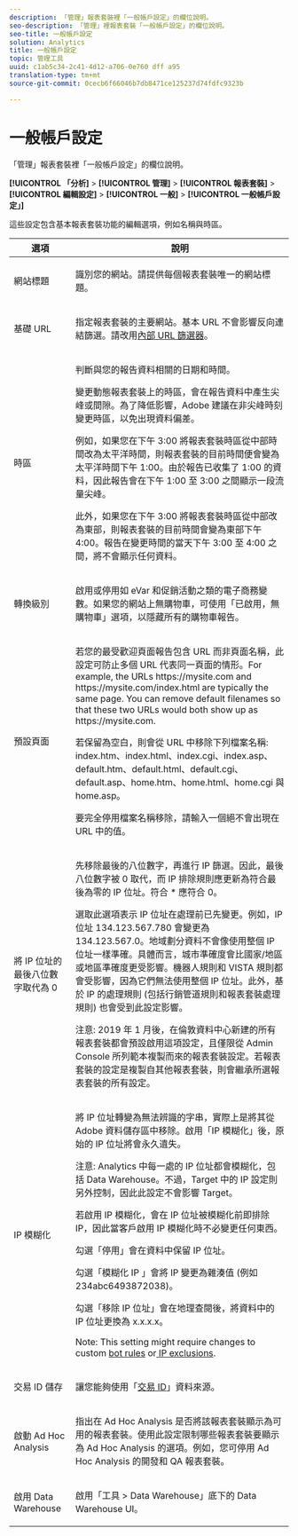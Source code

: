```yaml
---
description: 「管理」報表套裝裡「一般帳戶設定」的欄位說明。
seo-description: 「管理」裡報表套裝「一般帳戶設定」的欄位說明。
seo-title: 一般帳戶設定
solution: Analytics
title: 一般帳戶設定
topic: 管理工具
uuid: c1ab5c34-2c41-4d12-a706-0e760 dff a95
translation-type: tm+mt
source-git-commit: 0cecb6f66046b7db8471ce125237d74fdfc9323b

---
```



# 一般帳戶設定

「管理」報表套裝裡「一般帳戶設定」的欄位說明。

**[!UICONTROL 「分析]** &gt; **[!UICONTROL 管理]** &gt; **[!UICONTROL 報表套裝]** &gt; **[!UICONTROL 編輯設定]** &gt; **[!UICONTROL 一般]** &gt; **[!UICONTROL 一般帳戶設定」]**

這些設定包含基本報表套裝功能的編輯選項，例如名稱與時區。

<table id="table_5448A694DC0A48D2B20C7F1332509F6E"> 
 <thead> 
  <tr> 
   <th colname="col1" class="entry"> 選項 </th> 
   <th colname="col2" class="entry"> 說明 </th> 
  </tr> 
 </thead>
 <tbody> 
  <tr> 
   <td colname="col1"> <span class="wintitle"> 網站標題</span> </td> 
   <td colname="col2"> <p>識別您的網站。請提供每個報表套裝唯一的網站標題。 </p> </td> 
  </tr> 
  <tr> 
   <td colname="col1"> <span class="wintitle"> 基礎 URL</span> </td> 
   <td colname="col2"> <p>指定報表套裝的主要網站。基本 URL 不會影響反向連結篩選。請改用<a href="../../admin/admin/internal-url-filter-admin.md#concept_D6BB8358DB7643F0B13E5DC9B7607998" format="dita" scope="local">內部 URL 篩選器</a>。 </p> </td> 
  </tr> 
  <tr> 
   <td colname="col1"> <span class="wintitle"> 時區</span> </td> 
   <td colname="col2"> <p>判斷與您的報告資料相關的日期和時間。 </p> <p>變更動態報表套裝上的時區，會在報告資料中產生尖峰或間隙。為了降低影響，Adobe 建議在非尖峰時刻變更時區，以免出現資料偏差。 </p> <p>例如，如果您在下午 3:00 將報表套裝時區從中部時間改為太平洋時間，則報表套裝的目前時間便會變為太平洋時間下午 1:00。由於報告已收集了 1:00 的資料，因此報告會在下午 1:00 至 3:00 之間顯示一段流量尖峰。 </p> <p>此外，如果您在下午 3:00 將報表套裝時區從中部改為東部，則報表套裝的目前時間會變為東部下午 4:00。報告在變更時間的當天下午 3:00 至 4:00 之間，將不會顯示任何資料。 </p> </td> 
  </tr> 
  <tr> 
   <td colname="col1"> <span class="wintitle"> 轉換級別</span> </td> 
   <td colname="col2"> <p> 啟用或停用如 eVar 和促銷活動之類的電子商務變數。如果您的網站上無購物車，可使用<span class="uicontrol">「已啟用，無購物車」</span>選項，以隱藏所有的購物車報告。 </p> </td> 
  </tr> 
  <tr> 
   <td colname="col1"> <span class="wintitle"> 預設頁面</span> </td> 
   <td colname="col2"> <p> 若您的<span class="wintitle">最受歡迎頁面報告</span>包含 URL 而非頁面名稱，此設定可防止多個 URL 代表同一頁面的情形。For example, the URLs <span class="filepath"> https://mysite.com</span> and <span class="filepath"> https://mysite.com/index.html</span> are typically the same page. You can remove default filenames so that these two URLs would both show up as <span class="filepath"> https://mysite.com</span>. </p> <p>若保留為空白，則會從 URL 中移除下列檔案名稱: <span class="filepath">index.htm</span>、<span class="filepath">index.html</span>、<span class="filepath">index.cgi</span>、<span class="filepath">index.asp</span>、<span class="filepath">default.htm</span>、<span class="filepath">default.html</span>、<span class="filepath">default.cgi</span>、<span class="filepath">default.asp</span>、<span class="filepath">home.htm</span>、<span class="filepath">home.html</span>、<span class="filepath">home.cgi</span> 與 <span class="filepath">home.asp</span>。 </p> <p>要完全停用檔案名稱移除，請輸入一個絕不會出現在 URL 中的值。 </p> </td> 
  </tr> 
  <tr> 
   <td colname="col1"><span class="wintitle"> 將 IP 位址的最後八位數字取代為 0 </span> </td> 
   <td colname="col2"> <p>先移除最後的八位數字，再進行 IP 篩選。因此，最後八位數字被 0 取代，而 IP 排除規則應更新為符合最後為零的 IP 位址。符合 * 應符合 0。 </p> <p>選取此選項表示 IP 位址在處理前已先變更。例如，IP 位址 134.123.567.780 會變更為 134.123.567.0。地域劃分資料不會像使用整個 IP 位址一樣準確。具體而言，城市準確度會比國家/地區或地區準確度更受影響。機器人規則和 VISTA 規則都會受影響，因為它們無法使用整個 IP 位址。此外，基於 IP 的處理規則 (包括行銷管道規則和報表套裝處理規則) 也會受到此設定影響。 </p> <p>注意: 2019 年 1 月後，在倫敦資料中心新建的所有報表套裝都會預設啟用這項設定，且僅限從 Admin Console 所列範本複製而來的報表套裝設定。若報表套裝的設定是複製自其他報表套裝，則會繼承所選報表套裝的所有設定。 </p></td> 
  </tr> 
  <tr> 
   <td colname="col1"> <span class="wintitle"> IP 模糊化</span> </td> 
   <td colname="col2"> <p>將 IP 位址轉變為無法辨識的字串，實際上是將其從 Adobe 資料儲存區中移除。啟用「IP 模糊化」後，原始的 IP 位址將會永久遺失。 </p> <p>注意: Analytics 中每一處的 IP 位址都會模糊化，包括 Data Warehouse。不過，Target 中的 IP 設定則另外控制，因此此設定不會影響 Target。 </p> <p>若啟用 IP 模糊化，會在 IP 位址被模糊化前即排除 IP，因此當客戶啟用 IP 模糊化時不必變更任何東西。 </p> <p>勾選「<span class="uicontrol">停用</span>」會在資料中保留 IP 位址。 </p> <p>勾選「<span class="uicontrol">模糊化 IP </span>」會將 IP 變更為雜湊值 (例如 234abc6493872038)。 </p> <p>勾選「<span class="uicontrol">移除 IP 位址</span>」會在地理查閱後，將資料中的 IP 位址更換為 x.x.x.x。 </p> <p>Note: This setting might require changes to custom <a href="../../admin/admin/bot-rules/bot-rules.md#concept_A306689C65EB4D0F9AE65E3FD48ED5F7" format="dita" scope="local"> bot rules</a> or<a href="../../admin/admin/exclude-ip.md#concept_265A95A803F740629CAAAA7EB8BE81A4" format="dita" scope="local"> IP exclusions</a>. </p> </td> 
  </tr> 
  <tr> 
   <td colname="col1"> <span class="wintitle"> 交易 ID 儲存</span> </td> 
   <td colname="col2"> <p>讓您能夠使用「<a href="https://marketing.adobe.com/resources/help/en_US/sc/datasources/index.html?f=c_Transaction_ID" format="https" scope="external">交易 ID</a>」資料來源。 </p> </td> 
  </tr> 
  <tr> 
   <td colname="col1"><span class="wintitle"> 啟動 Ad Hoc Analysis</span> </td> 
   <td colname="col2"> <p>指出在 Ad Hoc Analysis 是否將該報表套裝顯示為可用的報表套裝。使用此設定限制哪些報表套裝要顯示為 Ad Hoc Analysis 的選項。例如，您可停用 Ad Hoc Analysis 的開發和 QA 報表套裝。 </p> </td> 
  </tr> 
  <tr> 
   <td><span class="wintitle"> 啟用 Data Warehouse</span> </td> 
   <td colname="col2"> <p>啟用<span class="uicontrol">「工具</span> &gt;<span class="uicontrol"> Data Warehouse」</span>底下的 Data Warehouse UI。 </p> </td> 
  </tr> 
 </tbody> 
</table>

